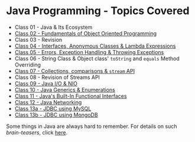 # Java Programming - Topics Covered

- Class 01 - Java & Its Ecosystem
- [Class 02 - Fundamentals of Object Oriented Programming](./src/class02_oop/notes.md)
- Class 03 - Revision
- [Class 04 - Interfaces, Anonymous Classes & Lambda Expressions](./src/class04_lambda/notes.md)
- [Class 05 - Errors, Exception Handling & Throwing Exceptions](./src/class05_errors_and_exceptions/notes.md)
- Class 06 - String Class & Object class' `toString` and `equals` Method Overriding
- [Class 07 - Collections, comparisons & `stream` API](./src/class07_collections_comparisons_streams/notes.md)
- Class 08 - Revision of Streams API
- [Class 09 - Java I/O & NIO](./src/class09_io_nio/notes.md)
- [Class 10 - Java Generics & Enumerations](./src/class10_generics_and_enums/notes.md)
- [Class 11 - Java's Built-In Functional Interfaces](./src/class11_functional_interfaces/notes.md)
- [Class 12 - Java Networking](./src/class12_networking/notes.md)
- [Class 13a - JDBC using MySQL](./src/class13_jdbc_mysql/notes.md)
- [Class 13b - JDBC using MongoDB](./src/class13_jdbc_mongo/notes.md)

Some things in Java are always hard to remember. For details on such *brain-teasers*, click [here](./brain-teasers.md).
